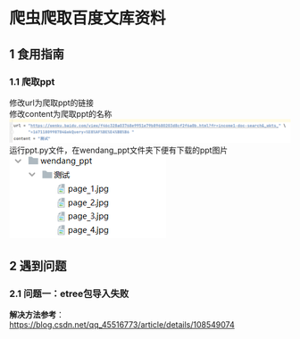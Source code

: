 # 爬虫爬取百度文库资料

## 1 食用指南
### 1.1 爬取ppt
修改url为爬取ppt的链接  
修改content为爬取ppt的名称
![ppt获取](README_image/ppt获取.png)
运行ppt.py文件，在wendang_ppt文件夹下便有下载的ppt图片
![ppt路径](README_image/ppt路径.png)
## 2 遇到问题
### 2.1 问题一：etree包导入失败
**解决方法参考**：  
https://blog.csdn.net/qq_45516773/article/details/108549074

